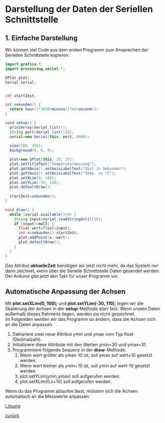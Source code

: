  <link rel="stylesheet" href="https://hi2272.github.io/StyleMD.css">
 
# Darstellung der Daten der Seriellen Schnittstelle
## 1. Einfache Darstellung
Wir können viel Code aus dem ersten Programm zum Ansprechen der Seriellen Schnittstelle kopieren:
```Java
import grafica.*;
import processing.serial.*;

GPlot plot;
Serial serial;


int startZeit;

int sekunden() {
  return hour()*3600+minute()*60+second();
}

void setup() {
  printArray(Serial.list());
  String port=Serial.list()[0];
  serial=new Serial(this, port, 9600);
  
  size(500, 350);
  background(0, 0, 0);

  plot=new GPlot(this, 25, 25);
  plot.setTitleText("Temperaturmessung");
  plot.getXAxis().setAxisLabelText("Zeit in Sekunden");
  plot.getYAxis().setAxisLabelText("Temp. in °C");
  plot.setXLim(0, 100);
  plot.setYLim(-30, 110);
  plot.defaultDraw();
  
  startZeit=sekunden();
}

void draw() {
  while (serial.available()>0) {
    String input=serial.readStringUntil(10);
    if (input!=null) {
      float wert=float(input);
      int x=sekunden()-startZeit;
      plot.addPoint(x, wert);
      plot.defaultDraw();
    }
  }
}
```
Das Attribut **aktuelleZeit** benötigen wir jetzt nicht mehr, da das System nur dann zeichnet, wenn über die Serielle Schnittstelle Daten gesendet werden. Der Arduino gibt jetzt den Takt für unser Programm vor.

## Automatische Anpassung der Achsen
Mit **plot.setXLim(0, 100);** und **plot.setYLim(-30, 110);** legen wir die Skalierung der Achsen in der **setup**-Methode starr fest. Wenn unsere Daten außerhalb dieses Rahmens liegen, werden sie nicht gezeichnet.  
Im Folgenden werden wir das Programm so ändern, dass die Achsen sich an die Daten anpassen.  
1. Deklariere zwei neue Attribut ymin und ymax vom Typ float (Dezimalzahl).
2. Initialisiere diese Attribute mit den Werten ymin=30 und ymax=31.
3. Programmiere folgende Sequenz in der **draw**-Methode:
   1. Wenn wert größer als ymax-10 ist, soll ymax auf wert+10 gesetzt werden.
   2. Wenn wert kleiner als ymin+10 ist, soll ymin auf wert-10 gesetzt werden.
   3. plot.setYLim(ymin,ymax) soll aufgerufen werden.
   4. plot.setXLim(0,x+10) soll aufgerufen werden.

Wenn du das Programm ablaufen lässt, müssten sich die Achsen automatisch an die Messwerte anpassen.

[Lösung](GraficaIII.html)

[zurück](../index.html)

